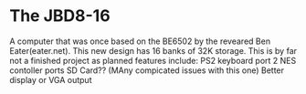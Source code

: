 # The JBD8-16
A computer that was once based on the BE6502 by the reveared Ben Eater(eater.net).
This new design has 16 banks of 32K storage.
This is by far not a finished project as planned features include:
    PS2 keyboard port
    2 NES contoller ports
    SD Card??  (MAny compicated issues with this one)
    Better display or VGA output
